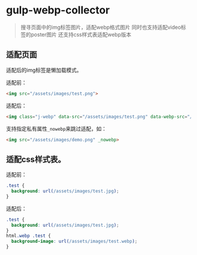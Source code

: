 # gulp-webp-collector

> 搜寻页面中的img标签图片，适配webp格式图片
> 同时也支持适配video标签的poster图片
> 还支持css样式表适配webp版本

## 适配页面
适配后的img标签是懒加载模式。

适配前：
```html
<img src="/assets/images/test.png">
```

适配后：
```html
<img class="j-webp" data-src="/assets/images/test.png" data-webp-src="/assets/images/test.webp">
```

支持指定私有属性`_nowebp`来跳过适配，如：
```html
<img src="/assets/images/demo.png" _nowebp>
```

## 适配css样式表。  

适配前：
```css
.test {
  background: url(/assets/images/test.jpg);
}
```

适配后：
```css
.test {
  background: url(/assets/images/test.jpg);
}
html.webp .test {
  background-image: url(/assets/images/test.webp);
}
```
